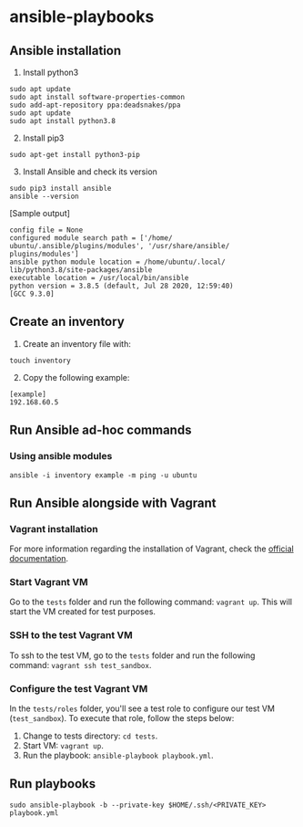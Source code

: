 # ansible-playbooks

## Ansible installation

1. Install python3

```
sudo apt update
sudo apt install software-properties-common
sudo add-apt-repository ppa:deadsnakes/ppa
sudo apt update
sudo apt install python3.8
```

2. Install pip3

```
sudo apt-get install python3-pip
```

3. Install Ansible and check its version

```
sudo pip3 install ansible
ansible --version
```

[Sample output]

```ansible 2.10.5
config file = None
configured module search path = ['/home/
ubuntu/.ansible/plugins/modules', '/usr/share/ansible/
plugins/modules']
ansible python module location = /home/ubuntu/.local/
lib/python3.8/site-packages/ansible
executable location = /usr/local/bin/ansible
python version = 3.8.5 (default, Jul 28 2020, 12:59:40)
[GCC 9.3.0]
```

## Create an inventory

1. Create an inventory file with:

```
touch inventory
```

2. Copy the following example:

```
[example]
192.168.60.5
```

## Run Ansible ad-hoc commands

### Using ansible modules

```
ansible -i inventory example -m ping -u ubuntu
```

## Run Ansible alongside with Vagrant

### Vagrant installation

For more information regarding the installation of Vagrant, check the [official documentation](https://developer.hashicorp.com/vagrant/downloads).

### Start Vagrant VM

Go to the `tests` folder and run the following command: `vagrant up`. This will start the VM created for test purposes.

### SSH to the test Vagrant VM

To ssh to the test VM, go to the `tests` folder and run the following command: `vagrant ssh test_sandbox`.

### Configure the test Vagrant VM

In the `tests/roles` folder, you'll see a test role to configure our test VM (`test_sandbox`). To execute that role, follow the steps below:

1. Change to tests directory: `cd tests`.
2. Start VM: `vagrant up`.
3. Run the playbook: `ansible-playbook playbook.yml`.

## Run playbooks

```
sudo ansible-playbook -b --private-key $HOME/.ssh/<PRIVATE_KEY> playbook.yml
```
